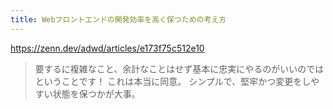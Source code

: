 ```yaml
---
title: Webフロントエンドの開発効率を高く保つための考え方
---
```


https://zenn.dev/adwd/articles/e173f75c512e10

> 要するに複雑なこと、余計なことはせず基本に忠実にやるのがいいのではということです！
これは本当に同意。
シンプルで、堅牢かつ変更をしやすい状態を保つかが大事。
